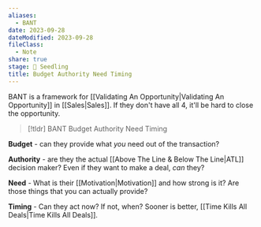 ```yaml
---
aliases:
  - BANT
date: 2023-09-28
dateModified: 2023-09-28
fileClass:
  - Note
share: true
stage: 🌱 Seedling
title: Budget Authority Need Timing
---
```


BANT is a framework for [[Validating An Opportunity|Validating An Opportunity]] in [[Sales|Sales]]. 
If they don't have all 4, it'll be hard to close the opportunity.

>[!tldr] BANT
>Budget
>Authority
>Need
>Timing

**Budget** - can they provide what *you* need out of the transaction? 

**Authority** - are they the actual [[Above The Line & Below The Line|ATL]] decision maker? Even if they want to make a deal, _can_ they?

**Need** - What is their [[Motivation|Motivation]] and how strong is it? Are those things that you can actually provide?

**Timing** - Can they act now? If not, when? Sooner is better, [[Time Kills All Deals|Time Kills All Deals]].
